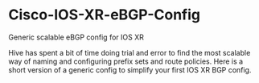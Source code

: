 # Cisco-IOS-XR-eBGP-Config
Generic scalable eBGP config for IOS XR 

Hive has spent a bit of time doing trial and error to find the most scalable way of naming and configuring prefix sets and route policies.
Here is a short version of a generic config to simplify your first IOS XR BGP config.

